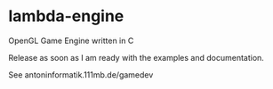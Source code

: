 # lambda-engine
OpenGL Game Engine written in C

Release as soon as I am ready with the examples and documentation.

See antoninformatik.111mb.de/gamedev
